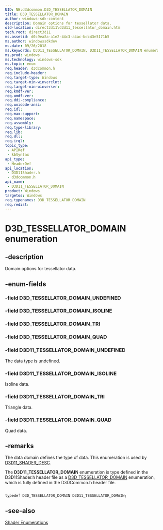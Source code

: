 ```yaml
---
UID: NE:d3dcommon.D3D_TESSELLATOR_DOMAIN
title: D3D_TESSELLATOR_DOMAIN
author: windows-sdk-content
description: Domain options for tessellator data.
old-location: direct3d11\d3d11_tessellator_domain.htm
tech.root: direct3d11
ms.assetid: d0c9ea8a-a1e2-44c3-a4ac-bdc43e5171b5
ms.author: windowssdkdev
ms.date: 09/26/2018
ms.keywords: D3D11_TESSELLATOR_DOMAIN, D3D11_TESSELLATOR_DOMAIN enumeration [Direct3D 11], D3D11_TESSELLATOR_DOMAIN_ISOLINE, D3D11_TESSELLATOR_DOMAIN_QUAD, D3D11_TESSELLATOR_DOMAIN_TRI, D3D11_TESSELLATOR_DOMAIN_UNDEFINED, D3D_TESSELLATOR_DOMAIN, b9d735b7-3708-663e-40ab-0d0f519b8b89, d3d11shader/D3D11_TESSELLATOR_DOMAIN, d3d11shader/D3D11_TESSELLATOR_DOMAIN_ISOLINE, d3d11shader/D3D11_TESSELLATOR_DOMAIN_QUAD, d3d11shader/D3D11_TESSELLATOR_DOMAIN_TRI, d3d11shader/D3D11_TESSELLATOR_DOMAIN_UNDEFINED, d3dcommon/D3D11_TESSELLATOR_DOMAIN, d3dcommon/D3D11_TESSELLATOR_DOMAIN_ISOLINE, d3dcommon/D3D11_TESSELLATOR_DOMAIN_QUAD, d3dcommon/D3D11_TESSELLATOR_DOMAIN_TRI, d3dcommon/D3D11_TESSELLATOR_DOMAIN_UNDEFINED, direct3d11.d3d11_tessellator_domain
ms.prod: windows
ms.technology: windows-sdk
ms.topic: enum
req.header: d3dcommon.h
req.include-header: 
req.target-type: Windows
req.target-min-winverclnt: 
req.target-min-winversvr: 
req.kmdf-ver: 
req.umdf-ver: 
req.ddi-compliance: 
req.unicode-ansi: 
req.idl: 
req.max-support: 
req.namespace: 
req.assembly: 
req.type-library: 
req.lib: 
req.dll: 
req.irql: 
topic_type:
 - APIRef
 - kbSyntax
api_type:
 - HeaderDef
api_location:
 - D3D11Shader.h
 - d3dcommon.h
api_name:
 - D3D11_TESSELLATOR_DOMAIN
product: Windows
targetos: Windows
req.typenames: D3D_TESSELLATOR_DOMAIN
req.redist: 
---
```


# D3D_TESSELLATOR_DOMAIN enumeration


## -description


Domain options for tessellator data.


## -enum-fields




### -field D3D_TESSELLATOR_DOMAIN_UNDEFINED


### -field D3D_TESSELLATOR_DOMAIN_ISOLINE


### -field D3D_TESSELLATOR_DOMAIN_TRI


### -field D3D_TESSELLATOR_DOMAIN_QUAD


### -field D3D11_TESSELLATOR_DOMAIN_UNDEFINED

The data type is undefined.


### -field D3D11_TESSELLATOR_DOMAIN_ISOLINE

Isoline data.


### -field D3D11_TESSELLATOR_DOMAIN_TRI

Triangle data.


### -field D3D11_TESSELLATOR_DOMAIN_QUAD

Quad data.


## -remarks



The data domain defines the type of data. This enumeration is used by <a href="https://msdn.microsoft.com/25c8f773-e319-4ba1-b332-d45b8323e8c8">D3D11_SHADER_DESC</a>.

The <b>D3D11_TESSELLATOR_DOMAIN</b>     enumeration is type defined in the  D3D11Shader.h header file as a <a href="https://msdn.microsoft.com/9a62f3f4-b9d9-4aed-952e-00f3ad6aafd1">D3D_TESSELLATOR_DOMAIN</a> enumeration, which is fully defined in the  D3DCommon.h header file.


```

typedef D3D_TESSELLATOR_DOMAIN D3D11_TESSELLATOR_DOMAIN;
```





## -see-also




<a href="https://msdn.microsoft.com/068ce652-8596-4492-992c-658d1fcf8a2c">Shader Enumerations</a>
 

 

